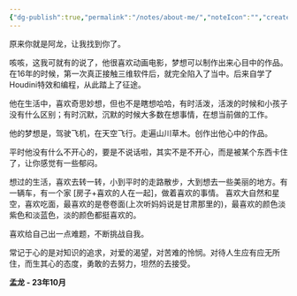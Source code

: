 ```yaml
---
{"dg-publish":true,"permalink":"/notes/about-me/","noteIcon":"","created":"","updated":""}
---
```


原来你就是阿龙，让我找到你了。

咳咳，这我可就有的说了，他很喜欢动画电影，梦想可以制作出来心目中的作品。 在16年的时候，第一次真正接触三维软件后，就完全陷入了当中。后来自学了Houdini特效和编程，从此踏上了征途。 

他在生活中，喜欢奇思妙想，但也不是瞎想哈哈，有时活泼，活泼的时候和小孩子没有什么区别；有时沉默，沉默的时候大多数在想事情，在想当前做的工作。 

他的梦想是，驾驶飞机，在天空飞行。走遍山川草木。创作出他心中的作品。 

平时他没有什么不开心的，要是不说话啦，其实不是不开心，而是被某个东西卡住了，让你感觉有一些郁闷。 

想过的生活，喜欢去转一转，小到平时的走路散步，大到想去一些美丽的地方。有一辆车，有一个家 [房子+喜欢的人在一起]，做着喜欢的事情。 喜欢大自然和星空，喜欢吃面，最喜欢的是卷卷面(上次听妈妈说是甘肃那里的)，最喜欢的颜色淡紫色和淡蓝色，淡的颜色都挺喜欢的。 

喜欢给自己出一点难题，不断挑战自我。

常记于心的是对知识的追求，对爱的渴望，对苦难的怜悯。对待人生应有应无所住，而生其心的态度，勇敢的去努力，坦然的去接受。

**孟龙 - 23年10月**